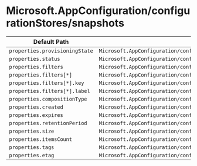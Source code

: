 # Microsoft.AppConfiguration/configurationStores/snapshots

| Default Path | Alias |
|---|---|
| `properties.provisioningState` | `Microsoft.AppConfiguration/configurationStores/snapshots/provisioningState` |
| `properties.status` | `Microsoft.AppConfiguration/configurationStores/snapshots/status` |
| `properties.filters` | `Microsoft.AppConfiguration/configurationStores/snapshots/filters` |
| `properties.filters[*]` | `Microsoft.AppConfiguration/configurationStores/snapshots/filters[*]` |
| `properties.filters[*].key` | `Microsoft.AppConfiguration/configurationStores/snapshots/filters[*].key` |
| `properties.filters[*].label` | `Microsoft.AppConfiguration/configurationStores/snapshots/filters[*].label` |
| `properties.compositionType` | `Microsoft.AppConfiguration/configurationStores/snapshots/compositionType` |
| `properties.created` | `Microsoft.AppConfiguration/configurationStores/snapshots/created` |
| `properties.expires` | `Microsoft.AppConfiguration/configurationStores/snapshots/expires` |
| `properties.retentionPeriod` | `Microsoft.AppConfiguration/configurationStores/snapshots/retentionPeriod` |
| `properties.size` | `Microsoft.AppConfiguration/configurationStores/snapshots/size` |
| `properties.itemsCount` | `Microsoft.AppConfiguration/configurationStores/snapshots/itemsCount` |
| `properties.tags` | `Microsoft.AppConfiguration/configurationStores/snapshots/tags` |
| `properties.etag` | `Microsoft.AppConfiguration/configurationStores/snapshots/etag` |

